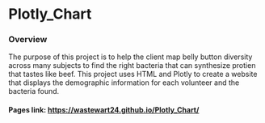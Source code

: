 # Plotly_Chart
### Overview
The purpose of this project is to help the client map belly button diversity across many subjects to find the right bacteria that can synthesize protien that tastes like beef. This project uses HTML and Plotly to create a website that displays the demographic information for each volunteer and the bacteria found.

#### Pages link: https://wastewart24.github.io/Plotly_Chart/
